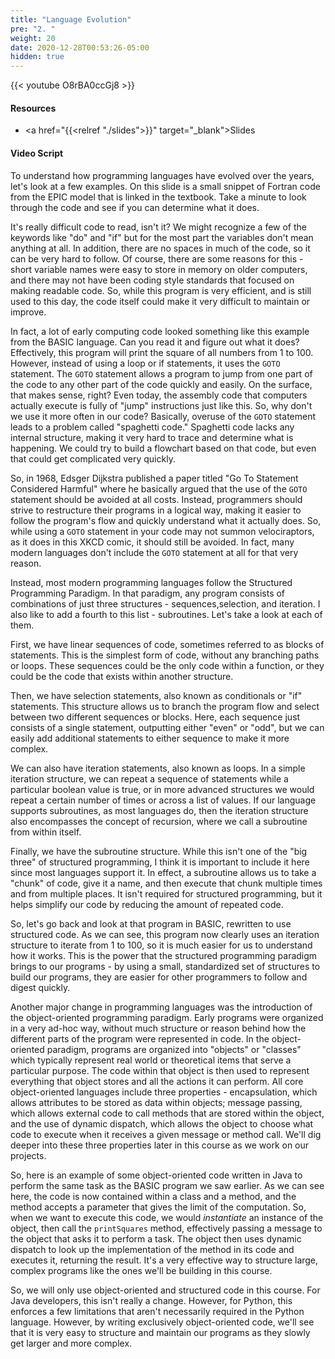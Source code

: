 ```yaml
---
title: "Language Evolution"
pre: "2. "
weight: 20
date: 2020-12-28T00:53:26-05:00
hidden: true
---
```


{{< youtube O8rBA0ccGj8 >}}

#### Resources

* <a href="{{<relref "./slides">}}" target="_blank">Slides</a>

#### Video Script

To understand how programming languages have evolved over the years, let's look at a few examples. On this slide is a small snippet of Fortran code from the EPIC model that is linked in the textbook. Take a minute to look through the code and see if you can determine what it does.

It's really difficult code to read, isn't it? We might recognize a few of the keywords like "do" and "if" but for the most part the variables don't mean anything at all. In addition, there are no spaces in much of the code, so it can be very hard to follow. Of course, there are some reasons for this - short variable names were easy to store in memory on older computers, and there may not have been coding style standards that focused on making readable code. So, while this program is very efficient, and is still used to this day, the code itself could make it very difficult to maintain or improve. 

In fact, a lot of early computing code looked something like this example from the BASIC language. Can you read it and figure out what it does? Effectively, this program will print the square of all numbers from 1 to 100. However, instead of using a loop or if statements, it uses the `GOTO` statement. The `GOTO` statement allows a program to jump from one part of the code to any other part of the code quickly and easily. On the surface, that makes sense, right? Even today, the assembly code that computers actually execute is fully of "jump" instructions just like this. So, why don't we use it more often in our code? Basically, overuse of the `GOTO` statement leads to a problem called "spaghetti code." Spaghetti code lacks any internal structure, making it very hard to trace and determine what is happening. We could try to build a flowchart based on that code, but even that could get complicated very quickly. 

So, in 1968, Edsger Dijkstra published a paper titled "Go To Statement Considered Harmful" where he basically argued that the use of the `GOTO` statement should be avoided at all costs. Instead, programmers should strive to restructure their programs in a logical way, making it easier to follow the program's flow and quickly understand what it actually does. So, while using a `GOTO` statement in your code may not summon velociraptors, as it does in this XKCD comic, it should still be avoided. In fact, many modern languages don't include the `GOTO` statement at all for that very reason. 

Instead, most modern programming languages follow the Structured Programming Paradigm. In that paradigm, any program consists of combinations of just three structures - sequences,selection, and iteration. I also like to add a fourth to this list - subroutines. Let's take a look at each of them.

First, we have linear sequences of code, sometimes referred to as blocks of statements. This is the simplest form of code, without any branching paths or loops. These sequences could be the only code within a function, or they could be the code that exists within another structure. 

Then, we have selection statements, also known as conditionals or "if" statements. This structure allows us to branch the program flow and select between two different sequences or blocks. Here, each sequence just consists of a single statement, outputting either "even" or "odd", but we can easily add additional statements to either sequence to make it more complex.

We can also have iteration statements, also known as loops. In a simple iteration structure, we can repeat a sequence of statements while a particular boolean value is true, or in more advanced structures we would repeat a certain number of times or across a list of values. If our language supports subroutines, as most languages do, then the iteration structure also encompasses the concept of recursion, where we call a subroutine from within itself. 

Finally, we have the subroutine structure. While this isn't one of the "big three" of structured programming, I think it is important to include it here since most languages support it. In effect, a subroutine allows us to take a "chunk" of code, give it a name, and then execute that chunk multiple times and from multiple places. It isn't required for structured programming, but it helps simplify our code by reducing the amount of repeated code. 

So, let's go back and look at that program in BASIC, rewritten to use structured code. As we can see, this program now clearly uses an iteration structure to iterate from 1 to 100, so it is much easier for us to understand how it works. This is the power that the structured programming paradigm brings to our programs - by using a small, standardized set of structures to build our programs, they are easier for other programmers to follow and digest quickly.

Another major change in programming languages was the introduction of the object-oriented programming paradigm. Early programs were organized in a very ad-hoc way, without much structure or reason behind how the different parts of the program were represented in code. In the object-oriented paradigm, programs are organized into "objects" or "classes" which typically represent real world or theoretical items that serve a particular purpose. The code within that object is then used to represent everything that object stores and all the actions it can perform. All core object-oriented languages include three properties - encapsulation, which allows attributes to be stored as data within objects; message passing, which allows external code to call methods that are stored within the object, and the use of dynamic dispatch, which allows the object to choose what code to execute when it receives a given message or method call. We'll dig deeper into these three properties later in this course as we work on our projects. 

So, here is an example of some object-oriented code written in Java to perform the same task as the BASIC program we saw earlier. As we can see here, the code is now contained within a class and a method, and the method accepts a parameter that gives the limit of the computation. So, when we want to execute this code, we would _instantiate_ an instance of the object, then call the `printSquares` method, effectively passing a message to the object that asks it to perform a task. The object then uses dynamic dispatch to look up the implementation of the method in its code and executes it, returning the result. It's a very effective way to structure large, complex programs like the ones we'll be building in this course.

So, we will only use object-oriented and structured code in this course. For Java developers, this isn't really a change. However, for Python, this enforces a few limitations that aren't necessarily required in the Python language. However, by writing exclusively object-oriented code, we'll see that it is very easy to structure and maintain our programs as they slowly get larger and more complex. 